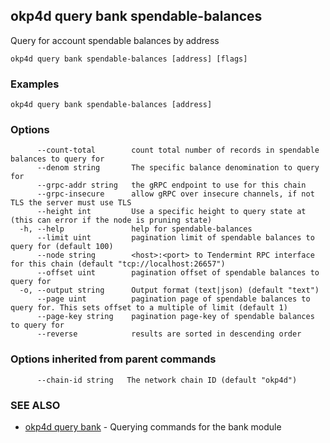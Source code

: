## okp4d query bank spendable-balances

Query for account spendable balances by address

```
okp4d query bank spendable-balances [address] [flags]
```

### Examples

```
okp4d query bank spendable-balances [address]
```

### Options

```
      --count-total        count total number of records in spendable balances to query for
      --denom string       The specific balance denomination to query for
      --grpc-addr string   the gRPC endpoint to use for this chain
      --grpc-insecure      allow gRPC over insecure channels, if not TLS the server must use TLS
      --height int         Use a specific height to query state at (this can error if the node is pruning state)
  -h, --help               help for spendable-balances
      --limit uint         pagination limit of spendable balances to query for (default 100)
      --node string        <host>:<port> to Tendermint RPC interface for this chain (default "tcp://localhost:26657")
      --offset uint        pagination offset of spendable balances to query for
  -o, --output string      Output format (text|json) (default "text")
      --page uint          pagination page of spendable balances to query for. This sets offset to a multiple of limit (default 1)
      --page-key string    pagination page-key of spendable balances to query for
      --reverse            results are sorted in descending order
```

### Options inherited from parent commands

```
      --chain-id string   The network chain ID (default "okp4d")
```

### SEE ALSO

* [okp4d query bank](okp4d_query_bank.md)	 - Querying commands for the bank module
